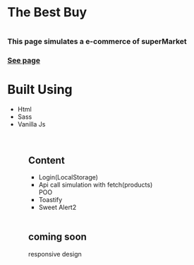<h1>The Best Buy<h1>
<h3>This page simulates a e-commerce of superMarket<h3>
  <a href="https://the-best-buy.vercel.app/">See page</a>
<br>
<h1>Built Using</h1>
<ul>
<li>Html</li>
<li>Sass</li>
<li>Vanilla Js</li>
<ul>
<br>
<h2>Content</h2>
<ul>
<li>Login(LocalStorage)</li>
<li>Api call simulation with fetch(products)</li>
<l1>POO</li>
<li>Toastify</li>
<li>Sweet Alert2</li>
</ul>
<br>
  <h2>coming soon</h2>
  <p>responsive design</p>
